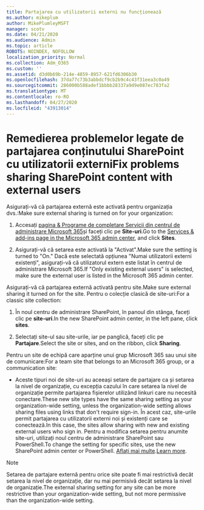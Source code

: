 ```yaml
---
title: Partajarea cu utilizatorii externi nu funcționează
ms.author: mikeplum
author: MikePlumleyMSFT
manager: scotv
ms.date: 04/21/2020
ms.audience: Admin
ms.topic: article
ROBOTS: NOINDEX, NOFOLLOW
localization_priority: Normal
ms.collection: Adm_O365
ms.custom: ''
ms.assetid: d3d0b69b-214e-4859-8957-621fd6306b30
ms.openlocfilehash: 37da77c73b3abbdcf9cb2b9c4c43f31eea3c0a49
ms.sourcegitcommit: 286000b588adef1bbbb28337a9d9e087ec783fa2
ms.translationtype: MT
ms.contentlocale: ro-RO
ms.lasthandoff: 04/27/2020
ms.locfileid: "43913014"
---
```

# <a name="fix-problems-sharing-sharepoint-content-with-external-users"></a><span data-ttu-id="a3d32-102">Remedierea problemelor legate de partajarea conținutului SharePoint cu utilizatorii externi</span><span class="sxs-lookup"><span data-stu-id="a3d32-102">Fix problems sharing SharePoint content with external users</span></span>

<span data-ttu-id="a3d32-103">Asigurați-vă că partajarea externă este activată pentru organizația dvs.:</span><span class="sxs-lookup"><span data-stu-id="a3d32-103">Make sure external sharing is turned on for your organization:</span></span>
  
1. <span data-ttu-id="a3d32-104">Accesați [pagina &amp; Programe de completare Servicii din centrul de administrare Microsoft 365](https://portal.office.com/adminportal/home#/Settings/ServicesAndAddIns)și faceți clic pe **Site-uri**.</span><span class="sxs-lookup"><span data-stu-id="a3d32-104">Go to the [Services &amp; add-ins page in the Microsoft 365 admin center](https://portal.office.com/adminportal/home#/Settings/ServicesAndAddIns), and click **Sites**.</span></span>
    
2. <span data-ttu-id="a3d32-105">Asigurați-vă că setarea este activată la "Activat".</span><span class="sxs-lookup"><span data-stu-id="a3d32-105">Make sure the setting is turned to "On."</span></span> <span data-ttu-id="a3d32-106">Dacă este selectată opțiunea "Numai utilizatorii externi existenți", asigurați-vă că utilizatorul extern este listat în centrul de administrare Microsoft 365.</span><span class="sxs-lookup"><span data-stu-id="a3d32-106">If "Only existing external users" is selected, make sure the external user is listed in the Microsoft 365 admin center.</span></span>
    
<span data-ttu-id="a3d32-107">Asigurați-vă că partajarea externă activată pentru site.</span><span class="sxs-lookup"><span data-stu-id="a3d32-107">Make sure external sharing it turned on for the site.</span></span> <span data-ttu-id="a3d32-108">Pentru o colecție clasică de site-uri:</span><span class="sxs-lookup"><span data-stu-id="a3d32-108">For a classic site collection:</span></span>
  
1. <span data-ttu-id="a3d32-109">În noul centru de administrare SharePoint, în panoul din stânga, faceți clic pe **site-uri**.</span><span class="sxs-lookup"><span data-stu-id="a3d32-109">In the new SharePoint admin center, in the left pane, click **sites**.</span></span>
    
2. <span data-ttu-id="a3d32-110">Selectați site-ul sau site-urile, iar pe panglică, faceți clic pe **Partajare**.</span><span class="sxs-lookup"><span data-stu-id="a3d32-110">Select the site or sites, and on the ribbon, click **Sharing**.</span></span>
    
<span data-ttu-id="a3d32-111">Pentru un site de echipă care aparține unui grup Microsoft 365 sau unui site de comunicare:</span><span class="sxs-lookup"><span data-stu-id="a3d32-111">For a team site that belongs to an Microsoft 365 group, or a communication site:</span></span>
  
- <span data-ttu-id="a3d32-112">Aceste tipuri noi de site-uri au aceeași setare de partajare ca și setarea la nivel de organizație, cu excepția cazului în care setarea la nivel de organizație permite partajarea fișierelor utilizând linkuri care nu necesită conectare.</span><span class="sxs-lookup"><span data-stu-id="a3d32-112">These new site types have the same sharing setting as your organization-wide setting, unless the organization-wide setting allows sharing files using links that don't require sign-in.</span></span> <span data-ttu-id="a3d32-113">În acest caz, site-urile permit partajarea cu utilizatorii externi noi și existenți care se conectează.</span><span class="sxs-lookup"><span data-stu-id="a3d32-113">In this case, the sites allow sharing with new and existing external users who sign in.</span></span> <span data-ttu-id="a3d32-114">Pentru a modifica setarea pentru anumite site-uri, utilizați noul centru de administrare SharePoint sau PowerShell.</span><span class="sxs-lookup"><span data-stu-id="a3d32-114">To change the setting for specific sites, use the new SharePoint admin center or PowerShell.</span></span> <span data-ttu-id="a3d32-115">[Aflați mai multe](https://go.microsoft.com/fwlink/?linkid=871863).</span><span class="sxs-lookup"><span data-stu-id="a3d32-115">[Learn more](https://go.microsoft.com/fwlink/?linkid=871863).</span></span>
    
> [!NOTE]
> <span data-ttu-id="a3d32-116">Setarea de partajare externă pentru orice site poate fi mai restrictivă decât setarea la nivel de organizație, dar nu mai permisivă decât setarea la nivel de organizație.</span><span class="sxs-lookup"><span data-stu-id="a3d32-116">The external sharing setting for any site can be more restrictive than your organization-wide setting, but not more permissive than the organization-wide setting.</span></span> 
  

